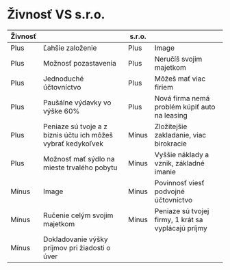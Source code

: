 # Živnosť VS s.r.o.

| Živnosť 	|                                                              	| s.r.o. 	|                                                     	|
|---------	|--------------------------------------------------------------	|--------	|-----------------------------------------------------	|
| Plus    	| Ľahšie založenie                                             	| Plus   	| Image                                               	|
| Plus    	| Možnosť pozastavenia                                         	| Plus   	| Neručíš svojim majetkom                             	|
| Plus    	| Jednoduché účtovníctvo                                       	| Plus   	| Môžeš mať viac firiem                               	|
| Plus    	| Paušálne výdavky vo výške 60%                                	| Plus   	| Nová firma nemá problém kúpiť auto na leasing       	|
| Plus    	| Peniaze sú tvoje a z biznis účtu ich môžeš vybrať kedykoľvek 	| Mínus  	| Zložitejšie zakladanie, viac birokracie             	|
| Plus    	| Možnosť mať sýdlo na mieste trvalého pobytu                  	| Mínus  	| Vyššie náklady a vznik, základné imanie             	|
| Mínus   	| Image                                                        	| Mínus  	| Povinnosť viesť podvojné účtovníctvo                	|
| Mínus   	| Ručenie celým svojim majetkom                                	| Mínus  	| Peniaze sú tvojej firmy, 1 krát sa vyplácajú príjmy 	|
| Mínus   	| Dokladovanie výšky príjmov pri žiadosti o úver               	|        	|                                                     	|
